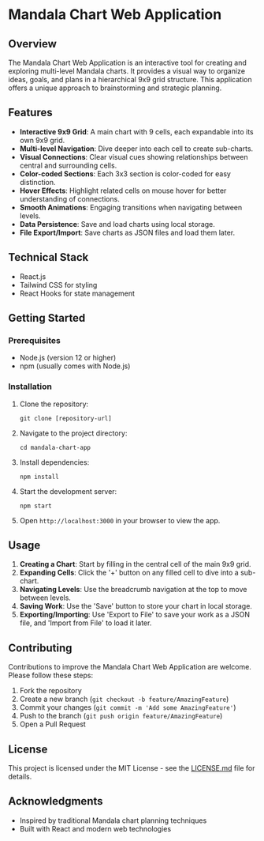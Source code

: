 # Mandala Chart Web Application

## Overview

The Mandala Chart Web Application is an interactive tool for creating and exploring multi-level Mandala charts. It provides a visual way to organize ideas, goals, and plans in a hierarchical 9x9 grid structure. This application offers a unique approach to brainstorming and strategic planning.

## Features

- **Interactive 9x9 Grid**: A main chart with 9 cells, each expandable into its own 9x9 grid.
- **Multi-level Navigation**: Dive deeper into each cell to create sub-charts.
- **Visual Connections**: Clear visual cues showing relationships between central and surrounding cells.
- **Color-coded Sections**: Each 3x3 section is color-coded for easy distinction.
- **Hover Effects**: Highlight related cells on mouse hover for better understanding of connections.
- **Smooth Animations**: Engaging transitions when navigating between levels.
- **Data Persistence**: Save and load charts using local storage.
- **File Export/Import**: Save charts as JSON files and load them later.

## Technical Stack

- React.js
- Tailwind CSS for styling
- React Hooks for state management

## Getting Started

### Prerequisites

- Node.js (version 12 or higher)
- npm (usually comes with Node.js)

### Installation

1. Clone the repository:

   ```
   git clone [repository-url]
   ```

2. Navigate to the project directory:

   ```
   cd mandala-chart-app
   ```

3. Install dependencies:

   ```
   npm install
   ```

4. Start the development server:

   ```
   npm start
   ```

5. Open `http://localhost:3000` in your browser to view the app.

## Usage

1. **Creating a Chart**: Start by filling in the central cell of the main 9x9 grid.
2. **Expanding Cells**: Click the '+' button on any filled cell to dive into a sub-chart.
3. **Navigating Levels**: Use the breadcrumb navigation at the top to move between levels.
4. **Saving Work**: Use the 'Save' button to store your chart in local storage.
5. **Exporting/Importing**: Use 'Export to File' to save your work as a JSON file, and 'Import from File' to load it later.

## Contributing

Contributions to improve the Mandala Chart Web Application are welcome. Please follow these steps:

1. Fork the repository
2. Create a new branch (`git checkout -b feature/AmazingFeature`)
3. Commit your changes (`git commit -m 'Add some AmazingFeature'`)
4. Push to the branch (`git push origin feature/AmazingFeature`)
5. Open a Pull Request

## License

This project is licensed under the MIT License - see the [LICENSE.md](LICENSE.md) file for details.

## Acknowledgments

- Inspired by traditional Mandala chart planning techniques
- Built with React and modern web technologies
